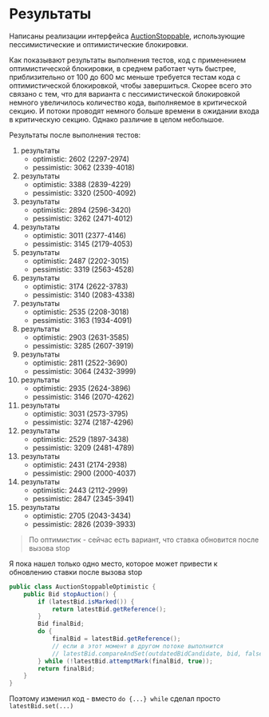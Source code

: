 # Результаты #

Написаны реализации интерфейса [AuctionStoppable](./AuctionStoppable.java), использующие пессимистические
и оптимистические блокировки.

Как показывают результаты выполнения тестов, код с применением оптимистической блокировки, в среднем
работает чуть быстрее, приблизительно от 100 до 600 мс меньше требуется тестам кода с оптимистической блокировкой,
чтобы завершиться. Скорее всего это связано с тем, что для варианта с пессимистической блокировкой немного
увеличилось количество кода, выполняемое в критической секцию. И потоки проводят немного больше времени в ожидании
входа в критическую секцию. Однако различие в целом небольшое.

Результаты после выполнения тестов:

1. результаты
   - optimistic: 2602 (2297-2974)
   - pessimistic: 3062 (2339-4018)
2. результаты
   - optimistic: 3388 (2839-4229)
   - pessimistic: 3320 (2500-4092)
3. результаты
   - optimistic: 2894 (2596-3420)
   - pessimistic: 3262 (2471-4012)
4. результаты
   - optimistic: 3011 (2377-4146)
   - pessimistic: 3145 (2179-4053)
5. результаты
   - optimistic: 2487 (2202-3015)
   - pessimistic: 3319 (2563-4528)
6. результаты
   - optimistic: 3174 (2622-3783)
   - pessimistic: 3140 (2083-4338)
7. результаты
   - optimistic: 2535 (2208-3018)
   - pessimistic: 3163 (1934-4091)
8. результаты
   - optimistic: 2903 (2631-3585)
   - pessimistic: 3285 (2607-3919)
9. результаты
   - optimistic: 2811 (2522-3690)
   - pessimistic: 3064 (2432-3999)
10. результаты
    - optimistic: 2935 (2624-3896)
    - pessimistic: 3146 (2070-4262)
11. результаты
    - optimistic: 3031 (2573-3795)
    - pessimistic: 3274 (2187-4296)
12. результаты
    - optimistic: 2529 (1897-3438)
    - pessimistic: 3209 (2481-4789)
13. результаты
    - optimistic: 2431 (2174-2938)
    - pessimistic: 2900 (2000-4037)
14. результаты
    - optimistic: 2443 (2112-2999)
    - pessimistic: 2847 (2345-3941)
15. результаты
    - optimistic: 2705 (2043-3434)
    - pessimistic: 2826 (2039-3933)

> По оптимистик - сейчас есть вариант, что ставка обновится после вызова stop

Я пока нашел только одно место, которое может привести к обновлению ставки после вызова stop

```java
public class AuctionStoppableOptimistic {
    public Bid stopAuction() {
        if (latestBid.isMarked()) {
            return latestBid.getReference();
        }
        Bid finalBid;
        do {
            finalBid = latestBid.getReference();
            // если в этот момент в другом потоке выполнится 
            // latestBid.compareAndSet(outdatedBidCandidate, bid, false, false)
        } while (!latestBid.attemptMark(finalBid, true));
        return finalBid;
    }
}
```
Поэтому изменил код - вместо `do {...} while` сделал просто `latestBid.set(...)`